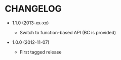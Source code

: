 CHANGELOG
=========

* 1.1.0 (2013-xx-xx)

  * Switch to function-based API (BC is provided)

* 1.0.0 (2012-11-07)

  * First tagged release
